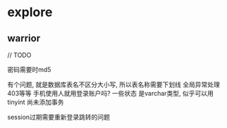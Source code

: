 # explore

## warrior
// TODO

密码需要时md5

有个问题, 就是数据库表名不区分大小写, 所以表名称需要下划线
全局异常处理 403等等
手机使用人就用登录账户吗?
一些状态 是varchar类型, 似乎可以用tinyint
尚未添加事务

session过期需要重新登录跳转的问题